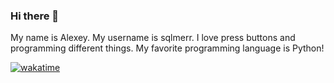 ### Hi there 👋
My name is Alexey. My username is sqlmerr.
I love press buttons and programming different things.
My favorite programming language is Python!

[![wakatime](https://wakatime.com/badge/user/d93f0e24-e3ad-4f8d-9b8b-385bab9124f6.svg)](https://wakatime.com/@sqlmerr)


